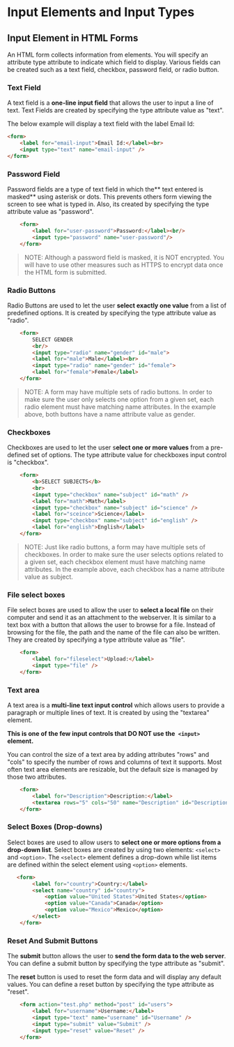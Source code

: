 # Input Elements and Input Types
## Input Element in HTML Forms
An HTML form collects information from elements. You will specify an attribute type attribute to indicate which field to display. Various fields can be created such as a text field, checkbox, password field, or radio button.

### Text Field
A text field is a **one-line input field** that allows the user to input a line of text. Text Fields are created by specifying the type attribute value as "text".

The below example will display a text field with the label Email Id:

```html
<form>
    <label for="email-input">Email Id:</label><br>
    <input type="text" name="email-input" />
</form>
```

### Password Field
Password fields are a type of text field in which the** text entered is masked** using asterisk or dots. This prevents others form viewing the screen to see what is typed in. Also, its created by specifying the type attribute value as "password".

```html
    <form>
        <label for="user-password">Password:</label><br/>
        <input type="password" name="user-password"/>
    </form>
```
> NOTE: Although a password field is masked, it is NOT encrypted. You will have to use other measures such as HTTPS to encrypt data once the HTML form is submitted.

### Radio Buttons
Radio Buttons are used to let the user **select exactly one value** from a list of predefined options. It is created by specifying the type attribute value as "radio".

```html
    <form>
        SELECT GENDER
        <br/>
        <input type="radio" name="gender" id="male">
        <label for="male">Male</label><br>
        <input type="radio" name="gender" id="female">
        <label for="female">Female</label>
    </form>
```
>NOTE: A form may have multiple sets of radio buttons. In order to make sure the user only selects one option from a given set, each radio element must have matching name attributes. In the example above, both buttons have a name attribute value as gender.

### Checkboxes
Checkboxes are used to let the user s**elect one or more values** from a pre-defined set of options. The type attribute value for checkboxes input control is "checkbox".

```html
    <form>
        <b>SELECT SUBJECTS</b>
        <br>
        <input type="checkbox" name="subject" id="math" />
        <label for="math">Math</label>
        <input type="checkbox" name="subject" id="science" />
        <label for="sceince">Science</label>
        <input type="checkbox" name="subject" id="english" />
        <label for="english">English</label>
    </form>
```
>NOTE: Just like radio buttons, a form may have multiple sets of checkboxes. In order to make sure the user selects options related to a given set, each checkbox element must have matching name attributes. In the example above, each checkbox has a name attribute value as subject.

### File select boxes
File select boxes are used to allow the user to **select a local file** on their computer and send it as an attachment to the webserver. It is similar to a text box with a button that allows the user to browse for a file. Instead of browsing for the file, the path and the name of the file can also be written. They are created by specifying a type attribute value as "file".

```html
    <form>
        <label for="fileselect">Upload:</label>
        <input type="file" />
    </form>
```

### Text area
A text area is a **multi-line text input control** which allows users to provide a paragraph or multiple lines of text. It is created by using the "textarea" element.

**This is one of the few input controls that DO NOT use the` <input>` element.**

You can control the size of a text area by adding attributes "rows" and "cols" to specify the number of rows and columns of text it supports. Most often text area elements are resizable, but the default size is managed by those two attributes.

```html
    <form>
        <label for="Description">Description:</label>
        <textarea rows="5" cols="50" name="Description" id="Description"></textarea>
    </form>
```

### Select Boxes (Drop-downs)
Select boxes are used to allow users to **select one or more options from a drop-down list**. Select boxes are created by using two elements: `<select>` and `<option>`. The `<select>` element defines a drop-down while list items are defined within the select element using `<option>` elements.

```html
   <form>
        <label for="country">Country:</label>
        <select name="country" id="country">
            <option value="United States">United States</option>
            <option value="Canada">Canada</option>
            <option value="Mexico">Mexico</option>
        </select>
    </form>
```

### Reset And Submit Buttons
The **submit** button allows the user to **send the form data to the web server**. You can define a submit button by specifying the type attribute as "submit".

The **reset** button is used to reset the form data and will display any default values. You can define a reset button by specifying the type attribute as "reset".

```html
    <form action="test.php" method="post" id="users">
        <label for="username">Username:</label>
        <input type="text" name="username" id="Username" />
        <input type="submit" value="Submit" />
        <input type="reset" value="Reset" />
    </form>
```